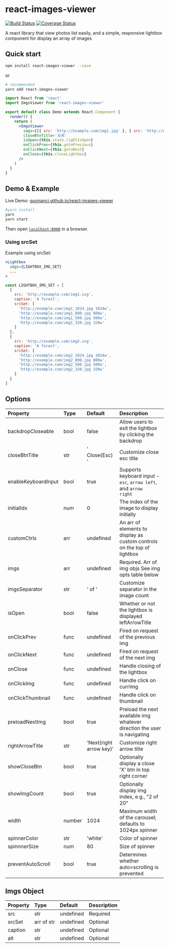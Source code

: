 # react-images-viewer

[![Build Status](https://travis-ci.org/guonanci/react-images-viewer.svg?branch=master)](https://travis-ci.org/guonanci/react-images-viewer)
[![Coverage Status](https://coveralls.io/repos/github/guonanci/react-images-viewer/badge.svg?branch=master)](https://coveralls.io/github/guonanci/react-images-viewer?branch=master)

A react library that view photos list easily, and a simple, responsive lightbox component for display an array of images

## Quick start

```bash
npm install react-images-viewer --save
```

or

```bash
# recommended
yarn add react-images-viewer
```

```jsx
import React from 'react'
import ImgsViewer from 'react-images-viewer'

export default class Demo extends React.Component {
  render() {
    return (
      <ImgsViewer
        imgs={[{ src: 'http://example.com/img1.jpg' }, { src: 'http://example.com/img2.png' }]}
        closeBtnTitle='关闭'
        isOpen={this.state.lightIsOpen}
        onClickPrev={this.gotoPrevious}
        onClickNext={this.gotoNext}
        onClose={this.closeLightbox}
      />
    )
  }
}
```

## Demo & Example

Live Demo: [guonanci.github.io/react-images-viewer](https://guonanci.github.io/react-images-viewer)

```bash
#yarn install
yarn
yarn start
```

Then open [`localhost:8000`](http://localhost:8000) in a browser.

### Using srcSet

Example using srcSet:

```jsx
<Lightbox
  imgs={LIGHTBOX_IMG_SET}
  ...
>
```

```js
const LIGHTBOX_IMG_SET = [
  {
    src: 'http://example.com/img1.svg',
    caption: 'A forest',
    srcSet: [
      'http://example.com/img1_1024.jpg 1024w',
      'http://example.com/img1_800.jpg 800w',
      'http://example.com/img1_500.jpg 500w',
      'http://example.com/img1_320.jpg 320w'
    ]
  },
  {
    src: 'http://example.com/img2.svg',
    caption: 'A forest',
    srcSet: [
      'http://example.com/img2_1024.jpg 1024w',
      'http://example.com/img2_800.jpg 800w',
      'http://example.com/img2_500.jpg 500w',
      'http://example.com/img2_320.jpg 320w'
    ]
  }
]
```

## Options

Property      | Type      | Default     | Description
:-----------|:------------|:-------------|:-------------
backdropCloseable | bool | false | Allow users to exit the lightbox by clicking the backdrop
closeBtnTitle | str | ' Close(Esc) ' | Customize close esc title
enableKeyboardInput | bool | true | Supports keyboard input - <code>esc</code>, <code>arrow left</code>, and <code>arrow right</code>
initialIdx | num | 0 | The index of the image to display initially
customCtrls | arr | undefined | An arr of elements to display as custom controls on the top of lightbox
imgs | arr | undefined | Required. Arr of img objs See img opts table below
imgsSeparator | str | ' of ' | Customize separator in the image count
isOpen | bool | false | Whether or not the lightbox is displayed leftArrowTitle | str | ' Previous(left arrow key)' | Customize of left arrow title
onClickPrev | func | undefined | Fired on request of the previous img
onClickNext | func | undefined | Fired on request of the next img
onClose | func | undefined | Handle closing of the lightbox
onClickImg | func | undefined | Handle click on currImg
onClickThumbnail | func | undefined | Handle click on thumbnail
preloadNextImg | bool | true | Preload the next available img whatever direction the user is navigating
rightArrowTitle | str | 'Next(right arrow key)' | Customize right arrow title
showCloseBtn | bool | true | Optionally display a close 'X' btn in top right corner
showImgCount | bool | true | Optionally display img index, e.g., "2 of 20"
width | number | 1024| Maximum width of the carousel; defaults to 1024px spinner | func | DefaultSpinner | Spinner component class
spinnerColor | str | 'white' | Color of spinner
spinnnerSize | num | 80 | Size of spinner
preventAutoScroll | bool | true | Determines whether auto=scrolling is prevented

## Imgs Object

Property      | Type     | Default      | Description
:----------|:----------|:----------|:----------
src     | str     | undefined     | Required
srcSet      | arr of str      | undefined     | Optional
caption     | str     | undefined     | Optional
alt     | str     | undefined     | Optional
